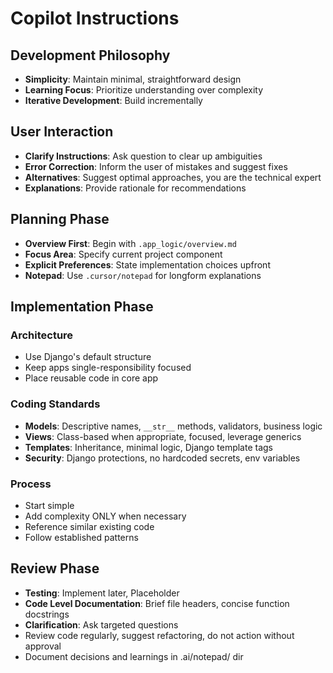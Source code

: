 # Copilot Instructions

## Development Philosophy
- **Simplicity**: Maintain minimal, straightforward design
- **Learning Focus**: Prioritize understanding over complexity
- **Iterative Development**: Build incrementally

## User Interaction
- **Clarify Instructions**: Ask question to clear up ambiguities
- **Error Correction**: Inform the user of mistakes and suggest fixes
- **Alternatives**: Suggest optimal approaches, you are the technical expert
- **Explanations**: Provide rationale for recommendations

## Planning Phase
- **Overview First**: Begin with `.app_logic/overview.md`
- **Focus Area**: Specify current project component
- **Explicit Preferences**: State implementation choices upfront
- **Notepad**: Use `.cursor/notepad` for longform explanations

## Implementation Phase
### Architecture
- Use Django's default structure
- Keep apps single-responsibility focused
- Place reusable code in core app

### Coding Standards
- **Models**: Descriptive names, `__str__` methods, validators, business logic
- **Views**: Class-based when appropriate, focused, leverage generics
- **Templates**: Inheritance, minimal logic, Django template tags
- **Security**: Django protections, no hardcoded secrets, env variables

### Process
- Start simple
- Add complexity ONLY when necessary
- Reference similar existing code
- Follow established patterns

## Review Phase
- **Testing**: Implement later, Placeholder
- **Code Level Documentation**: Brief file headers, concise function docstrings
- **Clarification**: Ask targeted questions
- Review code regularly, suggest refactoring, do not action without approval
- Document decisions and learnings in .ai/notepad/ dir